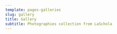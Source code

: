 ```yaml
---
template: pages-galleries
slug: gallery
title: Gallery
subtitle: Photographies collection from LaSchola
---
```

